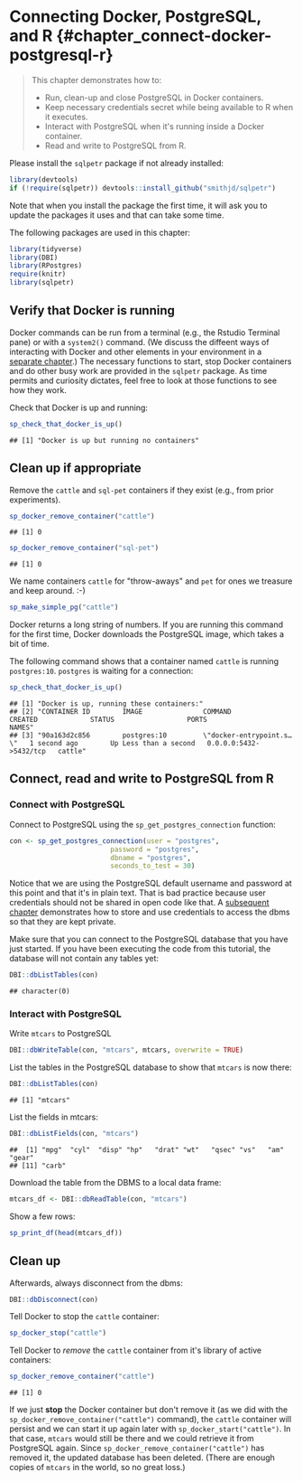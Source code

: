 # Connecting Docker, PostgreSQL, and R {#chapter_connect-docker-postgresql-r}

> This chapter demonstrates how to:
>
>  * Run, clean-up and close PostgreSQL in Docker containers.
>  * Keep necessary credentials secret while being available to R when it executes.
>  * Interact with PostgreSQL when it's running inside a Docker container.
>  * Read and write to PostgreSQL from R.

Please install the `sqlpetr` package if not already installed:

```r
library(devtools)
if (!require(sqlpetr)) devtools::install_github("smithjd/sqlpetr")
```
Note that when you install the package the first time, it will ask you to update the packages it uses and that can take some time.

The following packages are used in this chapter:

```r
library(tidyverse)
library(DBI)
library(RPostgres)
require(knitr)
library(sqlpetr)
```

## Verify that Docker is running

Docker commands can be run from a terminal (e.g., the Rstudio Terminal pane) or with a `system2()` command.  (We discuss the diffeent ways of interacting with Docker and other elements in your environment in a [separate chapter](#your-local-environment).)  The necessary functions to start, stop Docker containers and do other busy work are provided in the `sqlpetr` package.  As time permits and curiosity dictates, feel free to look at those functions to see how they work.

Check that Docker is up and running:


```r
sp_check_that_docker_is_up()
```

```
## [1] "Docker is up but running no containers"
```

## Clean up if appropriate
Remove the `cattle` and `sql-pet` containers if they exist (e.g., from prior experiments).  

```r
sp_docker_remove_container("cattle")
```

```
## [1] 0
```

```r
sp_docker_remove_container("sql-pet")
```

```
## [1] 0
```

We name containers `cattle` for "throw-aways" and `pet` for ones we treasure and keep around.  :-)

```r
sp_make_simple_pg("cattle")
```

Docker returns a long string of numbers.  If you are running this command for the first time, Docker downloads the PostgreSQL image, which takes a bit of time.

The following command shows that a container named `cattle` is running `postgres:10`.  `postgres` is waiting for a connection:

```r
sp_check_that_docker_is_up()
```

```
## [1] "Docker is up, running these containers:"                                                                                                       
## [2] "CONTAINER ID        IMAGE               COMMAND                  CREATED             STATUS                  PORTS                    NAMES"   
## [3] "90a163d2c856        postgres:10         \"docker-entrypoint.s…\"   1 second ago        Up Less than a second   0.0.0.0:5432->5432/tcp   cattle"
```
## Connect, read and write to PostgreSQL from R


### Connect with PostgreSQL

Connect to PostgreSQL using the `sp_get_postgres_connection` function:

```r
con <- sp_get_postgres_connection(user = "postgres",
                         password = "postgres",
                         dbname = "postgres",
                         seconds_to_test = 30)
```
Notice that we are using the PostgreSQL default username and password at this point and that it's in plain text. That is bad practice because user credentials should not be shared in open code like that.  A [subsequent chapter](#dbms-login) demonstrates how to store and use credentials to access the dbms so that they are kept private.

Make sure that you can connect to the PostgreSQL database that you have just started. If you have been executing the code from this tutorial, the database will not contain any tables yet:


```r
DBI::dbListTables(con)
```

```
## character(0)
```

### Interact with PostgreSQL

Write `mtcars` to PostgreSQL

```r
DBI::dbWriteTable(con, "mtcars", mtcars, overwrite = TRUE)
```

List the tables in the PostgreSQL database to show that `mtcars` is now there:


```r
DBI::dbListTables(con)
```

```
## [1] "mtcars"
```

List the fields in mtcars:

```r
DBI::dbListFields(con, "mtcars")
```

```
##  [1] "mpg"  "cyl"  "disp" "hp"   "drat" "wt"   "qsec" "vs"   "am"   "gear"
## [11] "carb"
```

Download the table from the DBMS to a local data frame:

```r
mtcars_df <- DBI::dbReadTable(con, "mtcars")
```

Show a few rows:

```r
sp_print_df(head(mtcars_df))
```

<!--html_preserve--><div id="htmlwidget-319b490870840e575417" style="width:100%;height:auto;" class="datatables html-widget"></div>
<script type="application/json" data-for="htmlwidget-319b490870840e575417">{"x":{"filter":"none","data":[["1","2","3","4","5","6"],[21,21,22.8,21.4,18.7,18.1],[6,6,4,6,8,6],[160,160,108,258,360,225],[110,110,93,110,175,105],[3.9,3.9,3.85,3.08,3.15,2.76],[2.62,2.875,2.32,3.215,3.44,3.46],[16.46,17.02,18.61,19.44,17.02,20.22],[0,0,1,1,0,1],[1,1,1,0,0,0],[4,4,4,3,3,3],[4,4,1,1,2,1]],"container":"<table class=\"display\">\n  <thead>\n    <tr>\n      <th> <\/th>\n      <th>mpg<\/th>\n      <th>cyl<\/th>\n      <th>disp<\/th>\n      <th>hp<\/th>\n      <th>drat<\/th>\n      <th>wt<\/th>\n      <th>qsec<\/th>\n      <th>vs<\/th>\n      <th>am<\/th>\n      <th>gear<\/th>\n      <th>carb<\/th>\n    <\/tr>\n  <\/thead>\n<\/table>","options":{"columnDefs":[{"className":"dt-right","targets":[1,2,3,4,5,6,7,8,9,10,11]},{"orderable":false,"targets":0}],"order":[],"autoWidth":false,"orderClasses":false}},"evals":[],"jsHooks":[]}</script><!--/html_preserve-->

## Clean up

Afterwards, always disconnect from the dbms:

```r
DBI::dbDisconnect(con)
```
Tell Docker to stop the `cattle` container:

```r
sp_docker_stop("cattle")
```

Tell Docker to *remove* the `cattle` container from it's library of active containers:

```r
sp_docker_remove_container("cattle")
```

```
## [1] 0
```

If we just **stop** the Docker container but don't remove it (as we did with the `sp_docker_remove_container("cattle")` command), the `cattle` container will persist and we can start it up again later with `sp_docker_start("cattle")`.  In that case, `mtcars` would still be there and we could retrieve it from PostgreSQL again.  Since `sp_docker_remove_container("cattle")`  has removed it, the updated database has been deleted.  (There are enough copies of `mtcars` in the world, so no great loss.)
